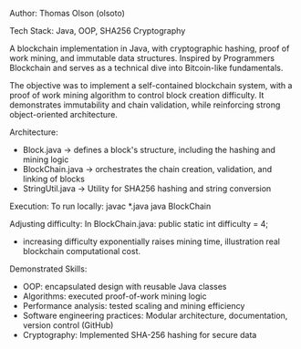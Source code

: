 Author: Thomas Olson (olsoto)

Tech Stack: Java, OOP, SHA256 Cryptography

A blockchain implementation in Java, with cryptographic hashing, proof of work mining, and immutable data structures. Inspired by Programmers Blockchain and serves as a technical dive into Bitcoin-like fundamentals.

The objective was to implement a self-contained blockchain system, with a proof of work mining algorithm to control block creation difficulty. It demonstrates immutability and chain validation, while reinforcing strong object-oriented architecture.

Architecture:
- Block.java -> defines a block's structure, including the hashing and mining logic
- BlockChain.java -> orchestrates the chain creation, validation, and linking of blocks
- StringUtil.java -> Utility for SHA256 hashing and string conversion

Execution:
To run locally:
javac *.java
java BlockChain

Adjusting difficulty:
In BlockChain.java:
public static int difficulty = 4;
 - increasing difficulty exponentially raises mining time, illustration real blockchain computational cost.

Demonstrated Skills:
- OOP: encapsulated design with reusable Java classes
- Algorithms: executed proof-of-work mining logic
- Performance analysis: tested scaling and mining efficiency
- Software engineering practices: Modular architecture, documentation, version control (GitHub)
- Cryptography: Implemented SHA-256 hashing for secure data





